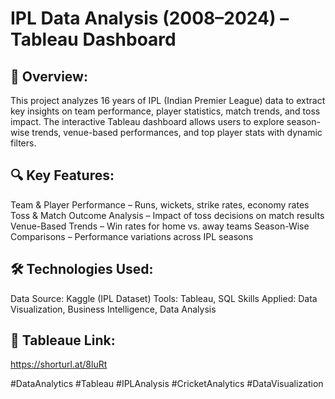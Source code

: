 # IPL Data Analysis (2008–2024) – Tableau Dashboard
## 📌 Overview:
This project analyzes 16 years of IPL (Indian Premier League) data to extract key insights on team performance, player statistics, match trends, and toss impact. The interactive Tableau dashboard allows users to explore season-wise trends, venue-based performances, and top player stats with dynamic filters.

## 🔍 Key Features:
Team & Player Performance – Runs, wickets, strike rates, economy rates
Toss & Match Outcome Analysis – Impact of toss decisions on match results
Venue-Based Trends – Win rates for home vs. away teams
Season-Wise Comparisons – Performance variations across IPL seasons

## 🛠 Technologies Used:
Data Source: Kaggle (IPL Dataset)
Tools: Tableau, SQL
Skills Applied: Data Visualization, Business Intelligence, Data Analysis

## 🔗 Tableaue Link:
https://shorturl.at/8luRt

#DataAnalytics #Tableau #IPLAnalysis #CricketAnalytics #DataVisualization

